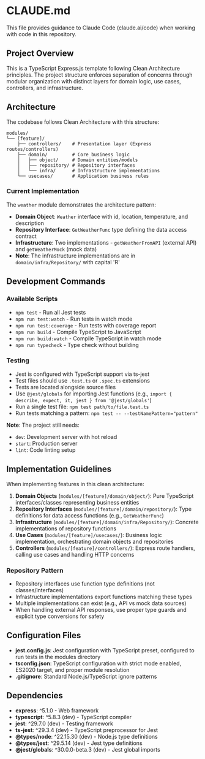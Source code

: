 # CLAUDE.md

This file provides guidance to Claude Code (claude.ai/code) when working with code in this repository.

## Project Overview

This is a TypeScript Express.js template following Clean Architecture principles. The project structure enforces separation of concerns through modular organization with distinct layers for domain logic, use cases, controllers, and infrastructure.

## Architecture

The codebase follows Clean Architecture with this structure:
```
modules/
└── [feature]/
    ├── controllers/    # Presentation layer (Express routes/controllers)
    ├── domain/         # Core business logic
    │   ├── object/     # Domain entities/models
    │   ├── repository/ # Repository interfaces
    │   └── infra/      # Infrastructure implementations
    └── usecases/       # Application business rules
```

### Current Implementation

The `weather` module demonstrates the architecture pattern:
- **Domain Object**: `Weather` interface with id, location, temperature, and description
- **Repository Interface**: `GetWeatherFunc` type defining the data access contract
- **Infrastructure**: Two implementations - `getWeatherFromAPI` (external API) and `getWeatherMock` (mock data)
- **Note**: The infrastructure implementations are in `domain/infra/Repository/` with capital 'R'

## Development Commands

### Available Scripts
- `npm test` - Run all Jest tests
- `npm run test:watch` - Run tests in watch mode
- `npm run test:coverage` - Run tests with coverage report
- `npm run build` - Compile TypeScript to JavaScript
- `npm run build:watch` - Compile TypeScript in watch mode
- `npm run typecheck` - Type check without building

### Testing
- Jest is configured with TypeScript support via ts-jest
- Test files should use `.test.ts` or `.spec.ts` extensions
- Tests are located alongside source files
- Use `@jest/globals` for importing Jest functions (e.g., `import { describe, expect, it, jest } from '@jest/globals'`)
- Run a single test file: `npm test path/to/file.test.ts`
- Run tests matching a pattern: `npm test -- --testNamePattern="pattern"`

**Note**: The project still needs:
- `dev`: Development server with hot reload
- `start`: Production server
- `lint`: Code linting setup

## Implementation Guidelines

When implementing features in this clean architecture:

1. **Domain Objects** (`modules/[feature]/domain/object/`): Pure TypeScript interfaces/classes representing business entities
2. **Repository Interfaces** (`modules/[feature]/domain/repository/`): Type definitions for data access functions (e.g., `GetWeatherFunc`)
3. **Infrastructure** (`modules/[feature]/domain/infra/Repository/`): Concrete implementations of repository functions
4. **Use Cases** (`modules/[feature]/usecases/`): Business logic implementation, orchestrating domain objects and repositories
5. **Controllers** (`modules/[feature]/controllers/`): Express route handlers, calling use cases and handling HTTP concerns

### Repository Pattern
- Repository interfaces use function type definitions (not classes/interfaces)
- Infrastructure implementations export functions matching these types
- Multiple implementations can exist (e.g., API vs mock data sources)
- When handling external API responses, use proper type guards and explicit type conversions for safety

## Configuration Files

- **jest.config.js**: Jest configuration with TypeScript preset, configured to run tests in the modules directory
- **tsconfig.json**: TypeScript configuration with strict mode enabled, ES2020 target, and proper module resolution
- **.gitignore**: Standard Node.js/TypeScript ignore patterns

## Dependencies

- **express**: ^5.1.0 - Web framework
- **typescript**: ^5.8.3 (dev) - TypeScript compiler
- **jest**: ^29.7.0 (dev) - Testing framework
- **ts-jest**: ^29.3.4 (dev) - TypeScript preprocessor for Jest
- **@types/node**: ^22.15.30 (dev) - Node.js type definitions
- **@types/jest**: ^29.5.14 (dev) - Jest type definitions
- **@jest/globals**: ^30.0.0-beta.3 (dev) - Jest global imports